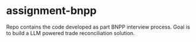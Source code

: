 # assignment-bnpp
Repo contains the code developed as part BNPP interview process. Goal is to build a LLM powered trade reconciliation solution.
